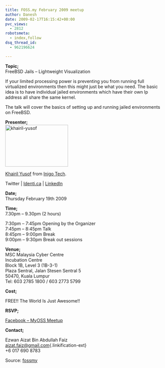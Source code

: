 ```yaml
---
title: FOSS.my February 2009 meetup
author: Danesh
date: 2009-02-17T16:15:42+00:00
pvc_views:
  - 2812
robotsmeta:
  - index,follow
dsq_thread_id:
  - 962196624

---
```

**Topic;**  
FreeBSD Jails &#8211; Lightweight Visualization

If your limited processing power is preventing you from running full virtualized environments then this might just be what you need. The basic idea is to have individual jailed environments which have their own Ip address all share the same kernel.

The talk will cover the basics of setting up and running jailed environments on FreeBSD.

**Presenter;**  
<img loading="lazy" class="alignnone size-full wp-image-1283" title="khairil-yusof" src="/wp-content/uploads/2009/02/khairil-yusof.jpeg" alt="khairil-yusof" width="200" height="133" /> 

 [Khairil Yusof][1] from [Inigo Tech][2].

Twitter | [Identi.ca][3] | [LinkedIn][4]

**Date;**  
Thursday February 19th 2009

**Time;**  
7.30pm &#8211; 9.30pm (2 hours)

7:30pm &#8211; 7:45pm Opening by the Organizer  
7:45pm &#8211; 8:45pm Talk  
8:45pm &#8211; 9:00pm Break  
9:00pm &#8211; 9:30pm Break out sessions

**Venue;**  
MSC Malaysia Cyber Centre  
Incubation Centre  
Block 1B, Level 3 (1B-3-1)  
Plaza Sentral, Jalan Stesen Sentral 5  
50470, Kuala Lumpur  
Tel: 603 2785 1800 / 603 2773 5799

**Cost;**

FREE!! The World Is Just Awesome!!

**RSVP;**

[Facebook &#8211; MyOSS Meetup][5]

**Contact;**

Ezwan Aizat Bin Abdullah Faiz  
[aizat.faiz@gmail.com][6]{.linkification-ext}  
+6 017 690 8783

Source: [fossmy][7]

 [1]: http://kaeru.my/
 [2]: http://inigo-tech.com/
 [3]: http://identi.ca/kaeru
 [4]: http://www.linkedin.com/in/khairil
 [5]: http://www.facebook.com/event.php?eid=53714671919
 [6]: mailto:aizat.faiz@gmail.com "Linkification: mailto:aizat.faiz@gmail.com"
 [7]: http://foss.org.my/meetups/
